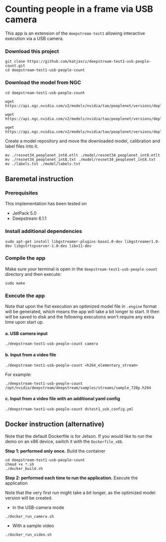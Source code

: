 # Counting people in a frame via USB camera

This app is an extension of the `deepstream-test1` allowing interactive execution via a USB camera.

### Download this project

```shell
git clone https://github.com/katjasrz/deepstream-test1-usb-people-count.git
cd deepstream-test1-usb-people-count
```

### Download the model from NGC

```shell
cd deepstream-test1-usb-people-count

wget https://api.ngc.nvidia.com/v2/models/nvidia/tao/peoplenet/versions/deployable_quantized_v2.5/files/resnet34_peoplenet_int8.etlt

wget https://api.ngc.nvidia.com/v2/models/nvidia/tao/peoplenet/versions/deployable_quantized_v2.5/files/labels.txt

wget https://api.ngc.nvidia.com/v2/models/nvidia/tao/peoplenet/versions/deployable_quantized_v2.5/files/resnet34_peoplenet_int8.txt
```

Create a model repository and move the downloaded model, calibration and label files into it.

```shell
mv ./resnet34_peoplenet_int8.etlt ./model/resnet34_peoplenet_int8.etlt
mv ./resnet34_peoplenet_int8.txt ./model/resnet34_peoplenet_int8.txt
mv ./labels.txt ./model/labels.txt
```

## Baremetal instruction

### Prerequisites

This implementation has been tested on

* JetPack 5.0
* Deepstream 6.1.1

### Install additional dependencies

```shell
sudo apt-get install libgstreamer-plugins-base1.0-dev libgstreamer1.0-dev libgstrtspserver-1.0-dev libx11-dev
```

### Compile the app

Make sure your terminal is open in the `deepstream-test1-usb-people-count` directory and then execute:

```shell
sudo make
```

### Execute the app

Note that upon the fist execution an optimized model file in `.engine` format will be generated, which means the app will take a bit longer to start. It then will be saved to disk and the following executions won't require any extra time upon start up.

#### a. USB camera input

```shell
./deepstream-test1-usb-people-count camera
```
#### b. Input from a video file

```shell
./deepstream-test1-usb-people-count <h264_elementary_stream>
```

For example:

```shell
./deepstream-test1-usb-people-count /opt/nvidia/deepstream/deepstream/samples/streams/sample_720p.h264
```


#### c. Input from a video file with an additional yaml config

```shell
./deepstream-test1-usb-people-count dstest1_usb_config.yml
```

## Docker instruction (alternative)

Note that the default Dockerfile is for Jetson. If you would like to run the demo on an x86 device, switch it with the `Dockerfile_x86`.

**Step 1: performed only once.** Build the container

```shell
cd deepstream-test1-usb-people-count
chmod +x *.sh
./docker_build.sh
```

**Step 2: performed each time to run the application.** Execute the application

Note that the very first run might take a bit longer, as the optimized model version will be created.

- In the USB-camera mode

```shell
./docker_run_camera.sh
```

- With a sample video

```shell
./docker_run_video.sh
```